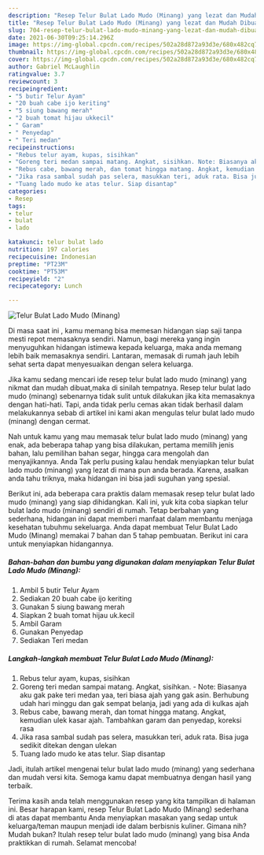 ```yaml
---
description: "Resep Telur Bulat Lado Mudo (Minang) yang lezat dan Mudah Dibuat"
title: "Resep Telur Bulat Lado Mudo (Minang) yang lezat dan Mudah Dibuat"
slug: 704-resep-telur-bulat-lado-mudo-minang-yang-lezat-dan-mudah-dibuat
date: 2021-06-30T09:25:14.296Z
image: https://img-global.cpcdn.com/recipes/502a28d872a93d3e/680x482cq70/telur-bulat-lado-mudo-minang-foto-resep-utama.jpg
thumbnail: https://img-global.cpcdn.com/recipes/502a28d872a93d3e/680x482cq70/telur-bulat-lado-mudo-minang-foto-resep-utama.jpg
cover: https://img-global.cpcdn.com/recipes/502a28d872a93d3e/680x482cq70/telur-bulat-lado-mudo-minang-foto-resep-utama.jpg
author: Gabriel McLaughlin
ratingvalue: 3.7
reviewcount: 3
recipeingredient:
- "5 butir Telur Ayam"
- "20 buah cabe ijo keriting"
- "5 siung bawang merah"
- "2 buah tomat hijau ukkecil"
- " Garam"
- " Penyedap"
- " Teri medan"
recipeinstructions:
- "Rebus telur ayam, kupas, sisihkan"
- "Goreng teri medan sampai matang. Angkat, sisihkan. Note: Biasanya aku gak pake teri medan yaa, teri biasa ajah yang gak asin. Berhubung udah hari minggu dan gak sempat belanja, jadi yang ada di kulkas ajah"
- "Rebus cabe, bawang merah, dan tomat hingga matang. Angkat, kemudian ulek kasar ajah. Tambahkan garam dan penyedap, koreksi rasa"
- "Jika rasa sambal sudah pas selera, masukkan teri, aduk rata. Bisa juga sedikit ditekan dengan ulekan"
- "Tuang lado mudo ke atas telur. Siap disantap"
categories:
- Resep
tags:
- telur
- bulat
- lado

katakunci: telur bulat lado 
nutrition: 197 calories
recipecuisine: Indonesian
preptime: "PT23M"
cooktime: "PT53M"
recipeyield: "2"
recipecategory: Lunch

---
```



![Telur Bulat Lado Mudo (Minang)](https://img-global.cpcdn.com/recipes/502a28d872a93d3e/680x482cq70/telur-bulat-lado-mudo-minang-foto-resep-utama.jpg)

Di masa  saat ini , kamu memang bisa memesan hidangan siap saji tanpa mesti repot memasaknya sendiri. Namun, bagi mereka yang ingin menyuguhkan hidangan istimewa kepada keluarga, maka anda memang lebih baik memasaknya sendiri. Lantaran, memasak di rumah jauh lebih sehat serta dapat menyesuaikan dengan selera keluarga.

Jika kamu sedang mencari ide resep telur bulat lado mudo (minang) yang nikmat dan mudah dibuat,maka di sinilah tempatnya. Resep telur bulat lado mudo (minang)  sebenarnya tidak sulit untuk dilakukan jika kita memasaknya dengan hati-hati. Tapi, anda tidak perlu cemas akan tidak berhasil dalam melakukannya 
sebab di artikel ini kami akan mengulas telur bulat lado mudo (minang) dengan cermat.  



Nah untuk kamu yang mau memasak telur bulat lado mudo (minang) yang enak, ada beberapa tahap yang bisa dilakukan, pertama memilih jenis bahan, lalu pemilihan bahan segar, hingga cara mengolah dan menyajikannya. Anda Tak perlu pusing kalau hendak menyiapkan telur bulat lado mudo (minang) yang lezat di mana pun anda berada. Karena, asalkan anda  tahu triknya, maka hidangan ini bisa jadi suguhan yang spesial.

Berikut ini, ada beberapa cara praktis  dalam memasak resep telur bulat lado mudo (minang) yang siap dihidangkan. Kali ini, yuk kita coba siapkan telur bulat lado mudo (minang) sendiri di rumah. Tetap berbahan yang sederhana, hidangan ini dapat memberi manfaat dalam membantu menjaga kesehatan tubuhmu sekeluarga. Anda dapat membuat Telur Bulat Lado Mudo (Minang) memakai 7 bahan dan 5 tahap pembuatan. Berikut ini cara untuk menyiapkan hidangannya.

<!--inarticleads1-->

##### Bahan-bahan dan bumbu yang digunakan dalam menyiapkan Telur Bulat Lado Mudo (Minang):

1. Ambil 5 butir Telur Ayam
1. Sediakan 20 buah cabe ijo keriting
1. Gunakan 5 siung bawang merah
1. Siapkan 2 buah tomat hijau uk.kecil
1. Ambil  Garam
1. Gunakan  Penyedap
1. Sediakan  Teri medan




<!--inarticleads2-->

##### Langkah-langkah membuat Telur Bulat Lado Mudo (Minang):

1. Rebus telur ayam, kupas, sisihkan
1. Goreng teri medan sampai matang. Angkat, sisihkan. - Note: Biasanya aku gak pake teri medan yaa, teri biasa ajah yang gak asin. Berhubung udah hari minggu dan gak sempat belanja, jadi yang ada di kulkas ajah
1. Rebus cabe, bawang merah, dan tomat hingga matang. Angkat, kemudian ulek kasar ajah. Tambahkan garam dan penyedap, koreksi rasa
1. Jika rasa sambal sudah pas selera, masukkan teri, aduk rata. Bisa juga sedikit ditekan dengan ulekan
1. Tuang lado mudo ke atas telur. Siap disantap




Jadi, itulah artikel mengenai  telur bulat lado mudo (minang)  yang sederhana dan mudah versi kita. Semoga kamu dapat membuatnya dengan hasil yang terbaik. 

Terima kasih anda telah menggunakan resep yang kita tampilkan di halaman ini. Besar harapan kami, resep  Telur Bulat Lado Mudo (Minang) sederhana di atas dapat membantu Anda menyiapkan masakan yang sedap untuk keluarga/teman maupun menjadi ide dalam berbisnis kuliner. Gimana nih? Mudah bukan? Itulah resep telur bulat lado mudo (minang) yang bisa Anda praktikkan di rumah. Selamat mencoba!


